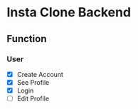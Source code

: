 # Insta Clone Backend

## Function

### User
- [X] Create Account
- [X] See Profile
- [X] Login
- [ ] Edit Profile

<br>
